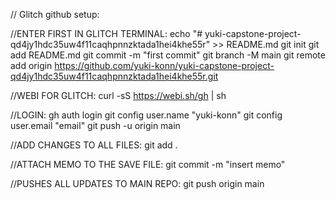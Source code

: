 // Glitch github setup:

//ENTER FIRST IN GLITCH TERMINAL:
echo "# yuki-capstone-project-qd4jy1hdc35uw4f11caqhpnnzktada1hei4khe55r" >> README.md
git init
git add README.md
git commit -m "first commit"
git branch -M main
git remote add origin https://github.com/yuki-konn/yuki-capstone-project-qd4jy1hdc35uw4f11caqhpnnzktada1hei4khe55r.git

//WEBI FOR GLITCH:
curl -sS https://webi.sh/gh | sh

//LOGIN:
gh auth login
git config user.name "yuki-konn"
git config user.email "email"
git push -u origin main

//ADD CHANGES TO ALL FILES:
git add .

//ATTACH MEMO TO THE SAVE FILE:
git commit -m "insert memo"

//PUSHES ALL UPDATES TO MAIN REPO:
git push origin main
